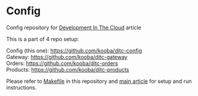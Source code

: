 # Config
Config repository for [Development In The Cloud](https://medium.com/@JakubBorys/development-in-the-cloud-4aa2cabd3880) article

This is a part of 4 repo setup:

Config (this one): https://github.com/kooba/ditc-config  
Gateway: https://github.com/kooba/ditc-gateway  
Orders: https://github.com/kooba/ditc-orders  
Products: https://github.com/kooba/ditc-products  

Please refer to [Makefile](https://github.com/kooba/ditc-config/blob/master/Makefile) in this repository and [main article](https://medium.com/@JakubBorys/development-in-the-cloud-4aa2cabd3880) for setup and run instructions.
